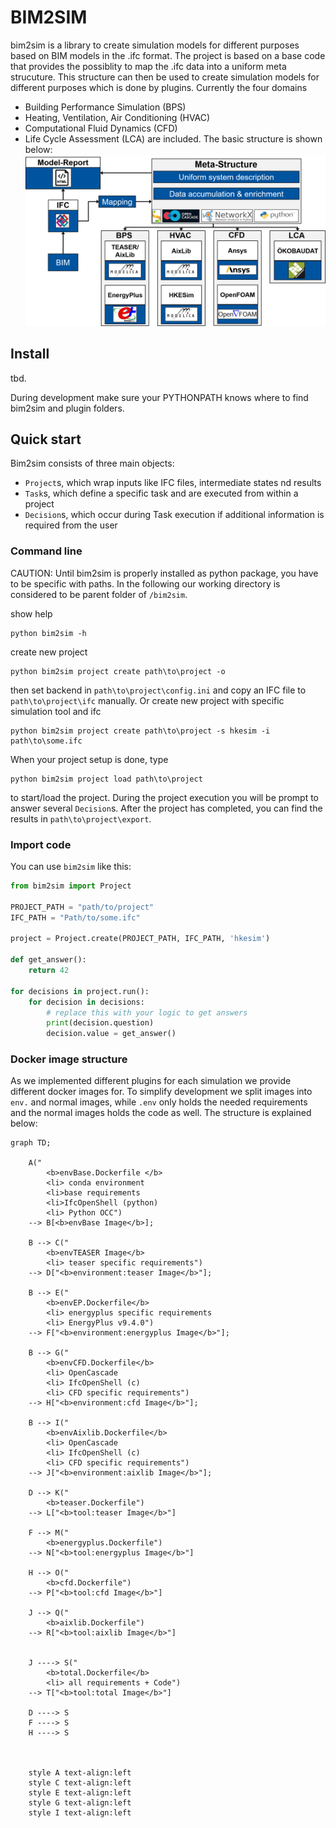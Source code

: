 # BIM2SIM
bim2sim is a library to create simulation models for different purposes based on BIM models in the .ifc format. The project is based on a base code that provides the possiblity to map the .ifc data into a uniform meta strucuture. This structure can then be used to create simulation models for different purposes which is done by plugins. Currently the four domains 
* Building Performance Simulation (BPS)
* Heating, Ventilation, Air Conditioning (HVAC)
* Computational Fluid Dynamics (CFD)
* Life Cycle Assessment (LCA) 
are included. The basic structure is shown below: 
![Toolchain](docs/img/bim2sim_project_workflow_eng.png)

## Install

tbd.

During development make sure your PYTHONPATH knows 
where to find bim2sim and plugin folders.

## Quick start

Bim2sim consists of three main objects:
- `Project`s, which wrap inputs like IFC files, intermediate states nd results
- `Task`s, which define a specific task and are executed from within a project
- `Decision`s, which occur during Task execution 
  if additional information is required from the user

### Command line

CAUTION: Until bim2sim is properly installed as python package, 
you have to be specific with paths. In the following our working directory is 
considered to be parent folder of `/bim2sim`.

show help

    python bim2sim -h

create new project

    python bim2sim project create path\to\project -o

then set backend in `path\to\project\config.ini` and copy an IFC file to `path\to\project\ifc` manually.
Or create new project with specific simulation tool and ifc

    python bim2sim project create path\to\project -s hkesim -i path\to\some.ifc

When your project setup is done, type

    python bim2sim project load path\to\project

to start/load the project. 
During the project execution you will be prompt to answer several `Decision`s.
After the project has completed, you can find the results in `path\to\project\export`.

### Import code

You can use `bim2sim` like this:

```python
from bim2sim import Project

PROJECT_PATH = "path/to/project"
IFC_PATH = "Path/to/some.ifc"

project = Project.create(PROJECT_PATH, IFC_PATH, 'hkesim')

def get_answer():
    return 42

for decisions in project.run():
    for decision in decisions:
        # replace this with your logic to get answers
        print(decision.question)
        decision.value = get_answer()
````

### Docker image structure
As we implemented different plugins for each simulation we provide different docker images for. To simplify development we split images into `env.` and normal images, while `.env` only holds the needed requirements and the normal images holds the code as well. The structure is explained below:
```mermaid
graph TD;

	A("
		<b>envBase.Dockerfile </b> 
		<li> conda environment 
		<li>base requirements  
		<li>IfcOpenShell (python) 
		<li> Python OCC") 
	--> B[<b>envBase Image</b>];
	
	B --> C("
		<b>envTEASER Image</b> 
		<li> teaser specific requirements") 
	--> D["<b>environment:teaser Image</b>"];
	
	B --> E("
		<b>envEP.Dockerfile</b>
		<li> energyplus specific requirements 
		<li> EnergyPlus v9.4.0")
	--> F["<b>environment:energyplus Image</b>"];
	
	B --> G("
		<b>envCFD.Dockerfile</b> 
		<li> OpenCascade 
		<li> IfcOpenShell (c) 
		<li> CFD specific requirements")
	--> H["<b>environment:cfd Image</b>"];

	B --> I("
		<b>envAixlib.Dockerfile</b> 
		<li> OpenCascade 
		<li> IfcOpenShell (c) 
		<li> CFD specific requirements")
	--> J["<b>environment:aixlib Image</b>"];

	D --> K("
		<b>teaser.Dockerfile")
	--> L["<b>tool:teaser Image</b>"]

	F --> M("
		<b>energyplus.Dockerfile")
	--> N["<b>tool:energyplus Image</b>"]

	H --> O("
		<b>cfd.Dockerfile")
	--> P["<b>tool:cfd Image</b>"]

	J --> Q("
		<b>aixlib.Dockerfile")
	--> R["<b>tool:aixlib Image</b>"]


    J ----> S("
		<b>total.Dockerfile</b>
		<li> all requirements + Code")
	--> T["<b>tool:total Image</b>"]
	
    D ----> S
    F ----> S
    H ----> S


    
    style A text-align:left
    style C text-align:left
    style E text-align:left
    style G text-align:left
    style I text-align:left
```


